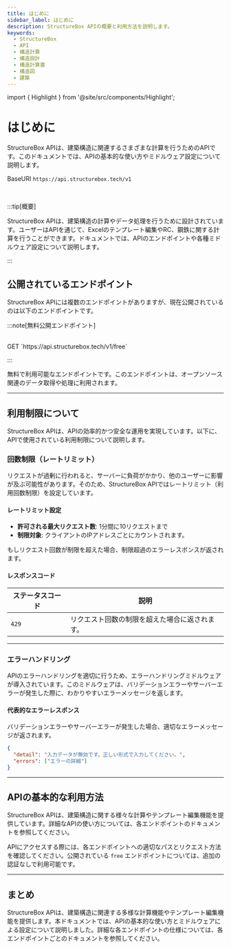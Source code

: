 ```yaml
---
title: はじめに
sidebar_label: はじめに
description: StructureBox APIの概要と利用方法を説明します。
keywords:
  - StructureBox
  - API
  - 構造計算
  - 構造設計
  - 構造計算書
  - 構造図
  - 建築
---
```


import { Highlight } from '@site/src/components/Highlight';

# はじめに

StructureBox APIは、建築構造に関連するさまざまな計算を行うためのAPIです。このドキュメントでは、APIの基本的な使い方やミドルウェア設定について説明します。

<Highlight color="#1877F2">BaseURI</Highlight> `https://api.structurebox.tech/v1`

<br />

:::tip[概要]

StructureBox APIは、建築構造の計算やデータ処理を行うために設計されています。ユーザーはAPIを通じて、Excelのテンプレート編集やRC、鋼鉄に関する計算を行うことができます。ドキュメントでは、APIのエンドポイントや各種ミドルウェア設定について説明します。

:::

## 公開されているエンドポイント

StructureBox APIには複数のエンドポイントがありますが、現在公開されているのは以下のエンドポイントです。

:::note[無料公開エンドポイント]

<br />
<Highlight color="#1877F2">GET</Highlight> `https://api.structurebox.tech/v1/free`  

:::

無料で利用可能なエンドポイントです。このエンドポイントは、オープンソース関連のデータ取得や処理に利用されます。

---

## 利用制限について

StructureBox APIは、APIの効率的かつ安全な運用を実現しています。以下に、APIで使用されている利用制限について説明します。

### 回数制限（レートリミット）

リクエストが過剰に行われると、サーバーに負荷がかかり、他のユーザーに影響が及ぶ可能性があります。そのため、StructureBox APIではレートリミット（利用回数制限）を設定しています。

#### レートリミット設定

- **許可される最大リクエスト数**: 1分間に10リクエストまで
- **制限対象**: クライアントのIPアドレスごとにカウントされます。

もしリクエスト回数が制限を超えた場合、制限超過のエラーレスポンスが返されます。

#### レスポンスコード
| ステータスコード | 説明                              |
| ---------------- | --------------------------------- |
| `429`            | リクエスト回数の制限を超えた場合に返されます。 |

---

### エラーハンドリング

APIのエラーハンドリングを適切に行うため、エラーハンドリングミドルウェアが導入されています。このミドルウェアは、バリデーションエラーやサーバーエラーが発生した際に、わかりやすいエラーメッセージを返します。

#### 代表的なエラーレスポンス

バリデーションエラーやサーバーエラーが発生した場合、適切なエラーメッセージが返されます。

```json
{
  "detail": "入力データが無効です。正しい形式で入力してください。",
  "errors": ["エラーの詳細"]
}
```

---

## APIの基本的な利用方法

StructureBox APIは、建築構造に関する様々な計算やテンプレート編集機能を提供しています。詳細なAPIの使い方については、各エンドポイントのドキュメントを参照してください。

APIにアクセスする際には、各エンドポイントへの適切なパスとリクエスト方法を確認してください。公開されている `free` エンドポイントについては、追加の認証なしで利用可能です。

---

## まとめ

StructureBox APIは、建築構造に関連する多様な計算機能やテンプレート編集機能を提供します。本ドキュメントでは、APIの基本的な使い方とミドルウェアによる設定について説明しました。詳細な各エンドポイントの仕様については、各エンドポイントごとのドキュメントを参照してください。
